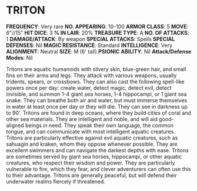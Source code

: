 # TRITON

**FREQUENCY**: Very rare
**NO. APPEARING**: 10-100
**ARMOR CLASS**: 5
**MOVE**: 6"//15"
**HIT DICE**: 3
**% IN LAIR**: 20%
**TREASURE TYPE**: A
**NO. OF ATTACKS**: 1
**DAMAGE/ATTACK**: By weapon
**SPECIAL ATTACKS**: Spells
**SPECIAL DEFENSES**: Nil
**MAGIC RESISTANCE**: Standard
**INTELLIGENCE**: Very
**ALIGNMENT**: Neutral
**SIZE**: M (6' tall)
**PSIONIC ABILITY**: Nil
**Attack/Defense Modes**: Nil

Tritons are aquatic humanoids with silvery skin, blue-green hair, and small fins on their arms and legs. They attack with various weapons, usually tridents, spears, or crossbows. They can also cast the following spell-like powers once per day: create water, detect magic, detect evil, detect invisible, and summon 1-4 giant sea horses, 1-4 hippocampi, or 1 giant sea snake. They can breathe both air and water, but must immerse themselves in water at least once per day or they will die. They can see in darkness up to 90'. Tritons are found in deep oceans, where they build cities of coral and other sea materials. They are intelligent and noble, and will aid good-aligned beings in need. They speak their own language, the common tongue, and can communicate with most intelligent aquatic creatures. Tritons are particularly effective against evil aquatic creatures, such as sahuagin and kraken, whom they oppose whenever possible. They are excellent swimmers and can navigate the darkest depths with ease. Tritons are sometimes served by giant sea horses, hippocampi, or other aquatic creatures, who respect their wisdom and power. They are particularly vulnerable to fire, which they fear, and clever adventurers can often use this to their advantage. Tritons are generally peaceful, but will defend their underwater realms fiercely if threatened.
